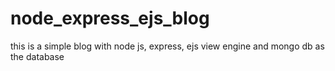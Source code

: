# node_express_ejs_blog
this  is a simple blog with node js, express, ejs view engine and mongo db as the database
